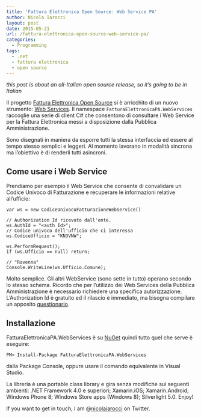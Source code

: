```yaml
---
title: 'Fattura Elettronica Open Source: Web Service PA'
author: Nicola Iarocci
layout: post
date: 2015-05-21
url: /fattura-elettronica-open-source-web-service-pa/
categories:
  - Programming
tags:
  - .net
  - fattura elettronica
  - open source
---
```

_this post is about an all-Italian open source release, so it’s going to be in Italian_

Il progetto [Fattura Elettronica Open Source][1] si è arricchito di un nuovo strumento: [Web Services][2]. Il namespace `FatturaElettronicaPA.WebServices` raccoglie una serie di client C# che consentono di consultare i Web Service per la Fattura Elettronica messi a disposizione dalla Pubblica Amministrazione.

Sono disegnati in maniera da esporre tutti la stessa interfaccia ed essere al tempo stesso semplici e leggeri. Al momento lavorano in modalità sincrona ma l&#8217;obiettivo è di renderli tutti asincroni.

## Come usare i Web Service

Prendiamo per esempio il Web Service che consente di convalidare un Codice Univoco di Fatturazione e recuperare le informazioni relative all&#8217;ufficio:

    var ws = new CodiceUnivocoFatturazioneWebService()
    
    // Authorization Id ricevuto dall'ente.
    ws.AuthId = "<auth Id>";
    // Codice univoco dell'ufficio che ci interessa
    ws.CodiceUfficio = "KN3VNW";
    
    ws.PerformRequest();
    if (ws.Ufficio == null) return;
    
    // "Ravenna"
    Console.WriteLine(ws.Ufficio.Comune);
    

Molto semplice. Gli altri WebService (sono sette in tutto) operano secondo lo stesso schema. Ricordo che per l&#8217;utilizzo dei Web Services della Pubblica Amministrazione è necessario richiedere una specifica autorizzazione. L&#8217;Authorization Id è gratuito ed il rilascio è immediato, ma bisogna compilare un apposito [questionario][3].

## Installazione

FatturaElettronicaPA.WebServices è su [NuGet][4] quindi tutto quel che serve è eseguire:

    PM> Install-Package FatturaElettronicaPA.WebServices
    

dalla Package Console, oppure usare il comando equivalente in Visual Studio.

La libreria è una portable class library e gira senza modifiche sui seguenti ambienti: .NET Framework 4.0 e superiori; Xamarin.iOS; Xamarin.Android; Windows Phone 8; Windows Store apps (Windows 8); Silverlight 5.0. Enjoy!

If you want to get in touch, I am @[nicolaiarocci][5] on Twitter.

 [1]: http://nicolaiarocci.com/fattura-elettronica-open-source/
 [2]: https://github.com/FatturaElettronicaPA/FatturaElettronicaPA.WebServices
 [3]: http://www.indicepa.gov.it/registr-user-ws/ws-registrazione-start.php
 [4]: https://www.nuget.org/packages/FatturaElettronicaPA.WebServices/
 [5]: http://twitter.com/nicolaiarocci
